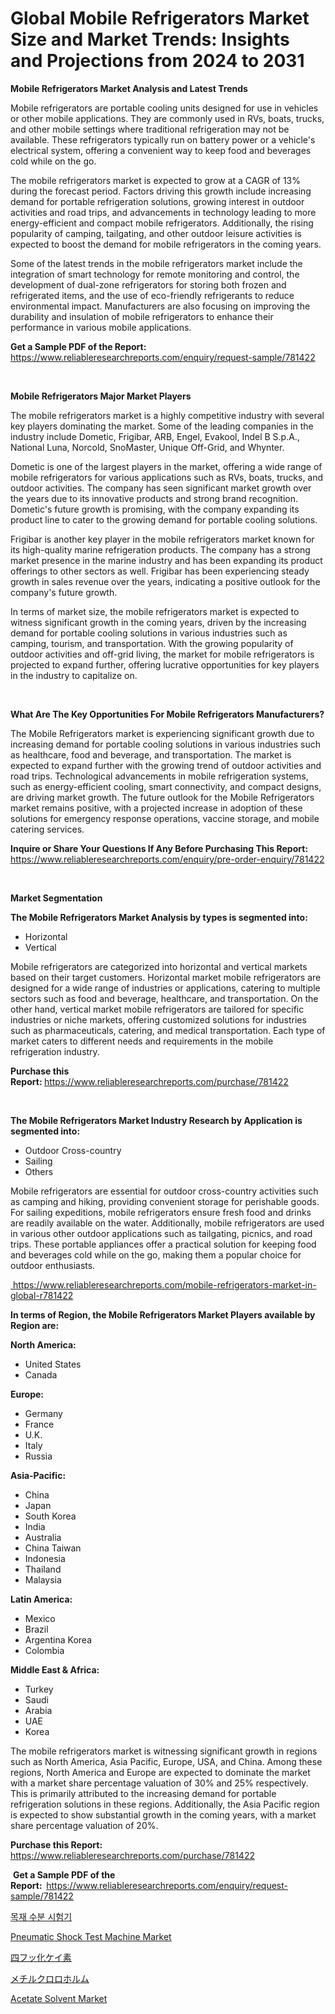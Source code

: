 <p><h1>Global Mobile Refrigerators Market Size and Market Trends: Insights and Projections from 2024 to 2031</h1></p><p><strong>Mobile Refrigerators Market Analysis and Latest Trends</strong></p>
<p><p>Mobile refrigerators are portable cooling units designed for use in vehicles or other mobile applications. They are commonly used in RVs, boats, trucks, and other mobile settings where traditional refrigeration may not be available. These refrigerators typically run on battery power or a vehicle's electrical system, offering a convenient way to keep food and beverages cold while on the go.</p><p>The mobile refrigerators market is expected to grow at a CAGR of 13% during the forecast period. Factors driving this growth include increasing demand for portable refrigeration solutions, growing interest in outdoor activities and road trips, and advancements in technology leading to more energy-efficient and compact mobile refrigerators. Additionally, the rising popularity of camping, tailgating, and other outdoor leisure activities is expected to boost the demand for mobile refrigerators in the coming years.</p><p>Some of the latest trends in the mobile refrigerators market include the integration of smart technology for remote monitoring and control, the development of dual-zone refrigerators for storing both frozen and refrigerated items, and the use of eco-friendly refrigerants to reduce environmental impact. Manufacturers are also focusing on improving the durability and insulation of mobile refrigerators to enhance their performance in various mobile applications.</p></p>
<p><strong>Get a Sample PDF of the Report:&nbsp;</strong> <a href="https://www.reliableresearchreports.com/enquiry/request-sample/781422">https://www.reliableresearchreports.com/enquiry/request-sample/781422</a></p>
<p>&nbsp;</p>
<p><strong>Mobile Refrigerators Major Market Players</strong></p>
<p><p>The mobile refrigerators market is a highly competitive industry with several key players dominating the market. Some of the leading companies in the industry include Dometic, Frigibar, ARB, Engel, Evakool, Indel B S.p.A., National Luna, Norcold, SnoMaster, Unique Off-Grid, and Whynter.</p><p>Dometic is one of the largest players in the market, offering a wide range of mobile refrigerators for various applications such as RVs, boats, trucks, and outdoor activities. The company has seen significant market growth over the years due to its innovative products and strong brand recognition. Dometic's future growth is promising, with the company expanding its product line to cater to the growing demand for portable cooling solutions.</p><p>Frigibar is another key player in the mobile refrigerators market known for its high-quality marine refrigeration products. The company has a strong market presence in the marine industry and has been expanding its product offerings to other sectors as well. Frigibar has been experiencing steady growth in sales revenue over the years, indicating a positive outlook for the company's future growth.</p><p>In terms of market size, the mobile refrigerators market is expected to witness significant growth in the coming years, driven by the increasing demand for portable cooling solutions in various industries such as camping, tourism, and transportation. With the growing popularity of outdoor activities and off-grid living, the market for mobile refrigerators is projected to expand further, offering lucrative opportunities for key players in the industry to capitalize on.</p></p>
<p>&nbsp;</p>
<p><strong>What Are The Key Opportunities For Mobile Refrigerators Manufacturers?</strong></p>
<p><p>The Mobile Refrigerators market is experiencing significant growth due to increasing demand for portable cooling solutions in various industries such as healthcare, food and beverage, and transportation. The market is expected to expand further with the growing trend of outdoor activities and road trips. Technological advancements in mobile refrigeration systems, such as energy-efficient cooling, smart connectivity, and compact designs, are driving market growth. The future outlook for the Mobile Refrigerators market remains positive, with a projected increase in adoption of these solutions for emergency response operations, vaccine storage, and mobile catering services.</p></p>
<p><strong>Inquire or Share Your Questions If Any Before Purchasing This Report:</strong> <a href="https://www.reliableresearchreports.com/enquiry/pre-order-enquiry/781422">https://www.reliableresearchreports.com/enquiry/pre-order-enquiry/781422</a></p>
<p>&nbsp;</p>
<p><strong>Market Segmentation</strong></p>
<p><strong>The Mobile Refrigerators Market Analysis by types is segmented into:</strong></p>
<p><ul><li>Horizontal</li><li>Vertical</li></ul></p>
<p><p>Mobile refrigerators are categorized into horizontal and vertical markets based on their target customers. Horizontal market mobile refrigerators are designed for a wide range of industries or applications, catering to multiple sectors such as food and beverage, healthcare, and transportation. On the other hand, vertical market mobile refrigerators are tailored for specific industries or niche markets, offering customized solutions for industries such as pharmaceuticals, catering, and medical transportation. Each type of market caters to different needs and requirements in the mobile refrigeration industry.</p></p>
<p><strong>Purchase this Report:&nbsp;</strong><a href="https://www.reliableresearchreports.com/purchase/781422">https://www.reliableresearchreports.com/purchase/781422</a></p>
<p>&nbsp;</p>
<p><strong>The Mobile Refrigerators Market Industry Research by Application is segmented into:</strong></p>
<p><ul><li>Outdoor Cross-country</li><li>Sailing</li><li>Others</li></ul></p>
<p><p>Mobile refrigerators are essential for outdoor cross-country activities such as camping and hiking, providing convenient storage for perishable goods. For sailing expeditions, mobile refrigerators ensure fresh food and drinks are readily available on the water. Additionally, mobile refrigerators are used in various other outdoor applications such as tailgating, picnics, and road trips. These portable appliances offer a practical solution for keeping food and beverages cold while on the go, making them a popular choice for outdoor enthusiasts.</p></p>
<p><a href="https://www.reliableresearchreports.com/mobile-refrigerators-market-in-global-r781422">&nbsp;https://www.reliableresearchreports.com/mobile-refrigerators-market-in-global-r781422</a></p>
<p><strong>In terms of Region, the Mobile Refrigerators Market Players available by Region are:</strong></p>
<p>
    <p> <strong> North America: </strong>
        <ul>
            <li>United States</li>
            <li>Canada</li>
        </ul>
        </p> 
    <p> <strong> Europe: </strong>
        <ul>
            <li>Germany</li>
            <li>France</li>
            <li>U.K.</li>
            <li>Italy</li>
            <li>Russia</li>
        </ul>
        </p> 
    <p> <strong> Asia-Pacific: </strong>
        <ul>
            <li>China</li>
            <li>Japan</li>
            <li>South Korea</li>
            <li>India</li>
            <li>Australia</li>
            <li>China Taiwan</li>
            <li>Indonesia</li>
            <li>Thailand</li>
            <li>Malaysia</li>
        </ul>
        </p> 
    <p> <strong> Latin America: </strong>
        <ul>
            <li>Mexico</li>
            <li>Brazil</li>
            <li>Argentina Korea</li>
            <li>Colombia</li>
        </ul>
        </p> 
    <p> <strong> Middle East & Africa: </strong>
        <ul>
            <li>Turkey</li>
            <li>Saudi</li>
            <li>Arabia</li>
            <li>UAE</li>
            <li>Korea</li>
        </ul>
    </p>
    </p>
<p><p>The mobile refrigerators market is witnessing significant growth in regions such as North America, Asia Pacific, Europe, USA, and China. Among these regions, North America and Europe are expected to dominate the market with a market share percentage valuation of 30% and 25% respectively. This is primarily attributed to the increasing demand for portable refrigeration solutions in these regions. Additionally, the Asia Pacific region is expected to show substantial growth in the coming years, with a market share percentage valuation of 20%.</p></p>
<p><strong>Purchase this Report: </strong><a href="https://www.reliableresearchreports.com/purchase/781422">https://www.reliableresearchreports.com/purchase/781422</a></p>
<p>&nbsp;<strong>Get a Sample PDF of the Report:&nbsp;&nbsp;</strong><a href="https://www.reliableresearchreports.com/enquiry/request-sample/781422">https://www.reliableresearchreports.com/enquiry/request-sample/781422</a></p>
<p><strong></strong></p>
<p><p><a href="https://github.com/xvz497517413/Market-Research-Report-List-1/blob/main/958894528643.md">목재 수분 시험기</a></p><p><a href="https://github.com/mahnoor2003/Market-Research-Report-List-4/blob/main/pneumatic-shock-test-machine-market.md">Pneumatic Shock Test Machine Market</a></p><p><a href="https://github.com/mcbeesbxa270/Market-Research-Report-List-1/blob/main/530927531200.md">四フッ化ケイ素</a></p><p><a href="https://github.com/EmoryYundt1935/Market-Research-Report-List-1/blob/main/631654331201.md">メチルクロロホルム</a></p><p><a href="https://issuu.com/reportprime-2/docs/acetate-solvent-market-size-2030.pptx">Acetate Solvent Market</a></p></p>